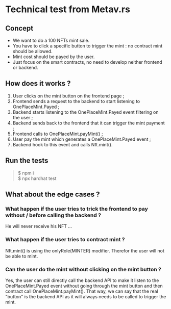 # Technical test from Metav.rs
## Concept
- We want to do a 100 NFTs mint sale.  
- You have to click a specific button to trigger the mint : no contract mint should
be allowed.  
- Mint cost should be payed by the user.  
- Just focus on the smart contracts, no need to develop neither frontend or backend.  
## How does it works ?
1. User clicks on the mint button on the frontend page ;
2. Frontend sends a request to the backend to start listening to OnePlaceMint.Payed ;
3. Backend starts listening to the OnePlaceMint.Payed event filtering on the user ;
4. Backend sends back to the frontend that it can trigger the mint payment ;
5. Frontend calls to OnePlaceMint.payMint() ;
4. User pay the mint which generates a OnePlaceMint.Payed event ;
5. Backend hook to this event and calls Nft.mint().
## Run the tests
> $ npm i  
> $ npx hardhat test
## What about the edge cases ?
### What happen if the user tries to trick the frontend to pay without / before calling the backend ?
He will never receive his NFT ...
### What happen if the user tries to contract mint ?
Nft.mint() is using the onlyRole(MINTER) modifier. Therefor the user will not be
able to mint.
### Can the user do the mint without clicking on the mint button ?
Yes, the user can still directly call the backend API to make it listen to the
OnePlaceMint.Payed event without going through the mint button and then contract
call OnePlaceMint.payMint(). That way, we can say that the real "button" is the
backend API as it will always needs to be called to trigger the mint.

